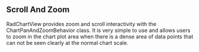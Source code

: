 ## Scroll And Zoom
RadChartView provides zoom and scroll interactivity with the ChartPanAndZoomBehavior class. It is very simple to use and allows users to zoom in the chart plot area when there is a dense area of data points that can not be seen clearly at the normal chart scale.

[//]: <keywords: barseries, chartpanandzoombehavior, scrollzoom, panzoombar>